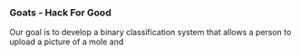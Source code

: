 ### Goats - Hack For Good

Our goal is to develop a binary classification system that allows a person to upload a picture of a mole and